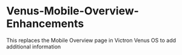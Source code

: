 # Venus-Mobile-Overview-Enhancements
This replaces the Mobile Overview page in Victron Venus OS to add additional information
